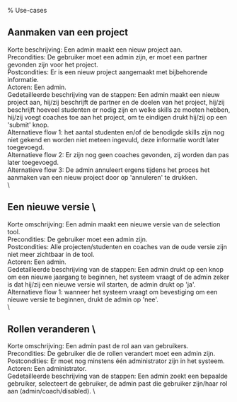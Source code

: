 % Use-cases
## Aanmaken van een project
Korte beschrijving: Een admin maakt een nieuw project aan. \
Precondities: De gebruiker moet een admin zijn, er moet een partner gevonden zijn voor het project. \
Postcondities: Er is een nieuw project aangemaakt met bijbehorende informatie. \
Actoren: Een admin. \
Gedetailleerde beschrijving van de stappen: Een admin maakt een nieuw project aan, hij/zij beschrijft de partner en de doelen van het project, hij/zij beschrijft hoeveel studenten er nodig zijn en welke skills ze moeten hebben, hij/zij voegt coaches toe aan het project, om te eindigen drukt hij/zij op een 'submit' knop. \
Alternatieve flow 1: het aantal studenten en/of de benodigde skills zijn nog niet gekend en worden niet meteen ingevuld, deze informatie wordt later toegevoegd. \
Alternatieve flow 2: Er zijn nog geen coaches gevonden, zij worden dan pas later toegevoegd. \
Alternatieve flow 3: De admin annuleert ergens tijdens het proces het aanmaken van een nieuw project door op 'annuleren' te drukken. \
\
## Een nieuwe versie \
Korte omschrijving: Een admin maakt een nieuwe versie van de selection tool. \
Precondities: De gebruiker moet een admin zijn. \
Postcondities: Alle projecten/studenten en coaches van de oude versie zijn niet meer zichtbaar in de tool. \
Actoren: Een admin. \
Gedetailleerde beschrijving van de stappen: Een admin drukt op een knop om een nieuwe jaargang te beginnen, het systeem vraagt of de admin zeker is dat hij/zij een nieuwe versie wil starten, de admin drukt op 'ja'. \
Alternatieve flow 1: wanneer het systeem vraagt om bevestiging om een nieuwe versie te beginnen, drukt de admin op 'nee'. \
 \
## Rollen veranderen \
Korte omschrijving: Een admin past de rol aan van gebruikers. \
Precondities: De gebruiker die de rollen verandert moet een admin zijn. \
Postcondities: Er moet nog minstens één administrator zijn in het systeem. \
Actoren: Een administrator. \
Gedetailleerde beschrijving van de stappen: Een admin zoekt een bepaalde gebruiker, selecteert de gebruiker, de admin past die gebruiker zijn/haar rol aan (admin/coach/disabled). \
